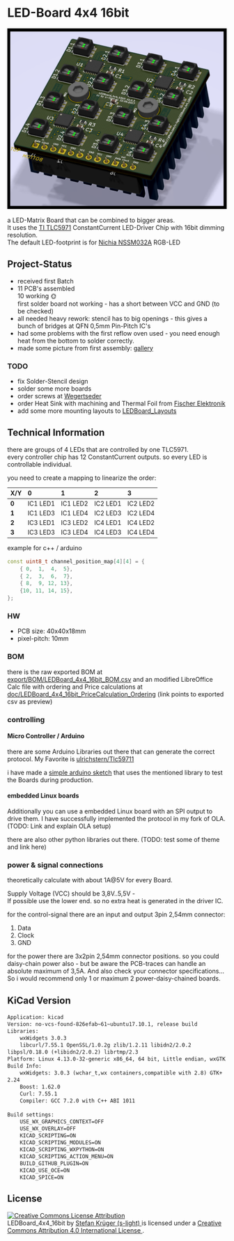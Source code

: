 <!--lint disable maximum-line-length-->
<!--lint disable list-item-spacing-->
<!--lint disable list-item-indent-->

# LED-Board 4x4 16bit
![LED-Board front](./export/3d/LEDBoard_4x4_16bit_3d_rendering.png)

a LED-Matrix Board that can be combined to bigger areas.  
It uses the [TI TLC5971](http://www.ti.com/product/TLC5971?keyMatch=tlc5971&tisearch=Search-EN-Everything) ConstantCurrent LED-Driver Chip with 16bit dimming resolution.  
The default LED-footprint is for [Nichia NSSM032A](http://www.nichia.co.jp/en/product/led_product_data.html?type=%27NSSM032A%27) RGB-LED

## Project-Status
- received first Batch
- 11 PCB's assembled  
  10 working :sun_with_face:  
  first solder board not working - has a short between VCC and GND (to be checked)
- all needed heavy rework: stencil has to big openings - this gives a bunch of bridges at QFN 0,5mm Pin-Pitch IC's
- had some problems with the first reflow oven used - you need enough heat from the bottom to solder correctly.
- made some picture from first assembly: [gallery](./doc/gallery.md)

### TODO
- fix Solder-Stencil design
- solder some more boards
- order screws at [Wegertseder](https://www.wegertseder.com/ArticleDetails.aspx?AKNUM=2588)
- order Heat Sink with machining and Thermal Foil from [Fischer Elektronik](http://www.fischerelektronik.de/web_fischer/de_DE/K%C3%BChlk%C3%B6rper/B01/K%C3%BChlk%C3%B6rper%20f%C3%BCr%20PGA/PR/ICKPGA14x14x12_/$productCard/parameters/index.xhtml)
- add some more mounting layouts to [LEDBoard_Layouts](https://github.com/s-light/LEDBoard_Layouts)

## Technical Information
there are groups of 4 LEDs that are controlled by one TLC5971.  
every controller chip has 12 ConstantCurrent outputs. so every LED is controllable individual.

you need to create a mapping to linearize the order:  

| X/Y   | 0        | 1        | 2        | 3        |
| :---- | :------- | :------- | :------- | :------- |
| **0** | IC1 LED1 | IC1 LED2 | IC2 LED1 | IC2 LED2 |
| **1** | IC1 LED3 | IC1 LED4 | IC2 LED3 | IC2 LED4 |
| **2** | IC3 LED1 | IC3 LED2 | IC4 LED1 | IC4 LED2 |
| **3** | IC3 LED3 | IC3 LED4 | IC4 LED3 | IC4 LED4 |

example for c++ / arduino
```c++
const uint8_t channel_position_map[4][4] = {
    { 0,  1,  4,  5},
    { 2,  3,  6,  7},
    { 8,  9, 12, 13},
    {10, 11, 14, 15},
};
```

### HW
- PCB size: 40x40x18mm
- pixel-pitch: 10mm

### BOM
there is the raw exported BOM at
[export/BOM/LEDBoard_4x4_16bit_BOM.csv](export/BOM/LEDBoard_4x4_16bit_BOM.csv)
and an modified LibreOffice Calc file with ordering and Price calculations at
[doc/LEDBoard_4x4_16bit_PriceCalculation_Ordering](doc/LEDBoard_4x4_16bit_PriceCalculation_Ordering.csv)
(link points to exported csv as preview)

### controlling

#### Micro Controller / Arduino
there are some Arduino Libraries out there that can generate the correct protocol.
My Favorite is [ulrichstern/Tlc59711](https://github.com/ulrichstern/Tlc59711)

i have made a [simple arduino sketch](https://github.com/s-light/LEDBoard_4x4_16bit_HWTest) that uses the mentioned library to test the Boards during production.

#### embedded Linux boards
Additionally you can use a embedded Linux board with an SPI output to drive them.
I have successfully implemented the protocol in my fork of OLA.
(TODO: Link and explain OLA setup)

there are also other python libraries out there.
(TODO: test some of theme and link here)

### power & signal connections
theoretically calculate with about 1A@5V for every Board.

Supply Voltage (VCC) should be 3,8V..5,5V -  
If possible use the lower end. so no extra heat is generated in the driver IC.

for the control-signal there are an input and output 3pin 2,54mm connector:
1. Data
1. Clock
1. GND

for the power there are 3x2pin 2,54mm connector positions.
so you could daisy-chain power also - but be aware the PCB-traces can handle an
absolute maximum of 3,5A.
And also check your connector specifications...
So i would recommend only 1 or maximum 2 power-daisy-chained boards.

## KiCad Version
```text
Application: kicad
Version: no-vcs-found-826efab~61~ubuntu17.10.1, release build
Libraries:
    wxWidgets 3.0.3
    libcurl/7.55.1 OpenSSL/1.0.2g zlib/1.2.11 libidn2/2.0.2 libpsl/0.18.0 (+libidn2/2.0.2) librtmp/2.3
Platform: Linux 4.13.0-32-generic x86_64, 64 bit, Little endian, wxGTK
Build Info:
    wxWidgets: 3.0.3 (wchar_t,wx containers,compatible with 2.8) GTK+ 2.24
    Boost: 1.62.0
    Curl: 7.55.1
    Compiler: GCC 7.2.0 with C++ ABI 1011

Build settings:
    USE_WX_GRAPHICS_CONTEXT=OFF
    USE_WX_OVERLAY=OFF
    KICAD_SCRIPTING=ON
    KICAD_SCRIPTING_MODULES=ON
    KICAD_SCRIPTING_WXPYTHON=ON
    KICAD_SCRIPTING_ACTION_MENU=ON
    BUILD_GITHUB_PLUGIN=ON
    KICAD_USE_OCE=ON
    KICAD_SPICE=ON

```

## License
<!-- License info -->
<a rel="license" href="http://creativecommons.org/licenses/by/4.0/">
    <img alt="Creative Commons License Attribution" style="border-width:0" src="https://i.creativecommons.org/l/by/4.0/88x31.png" />
</a><br />
<span xmlns:dct="http://purl.org/dc/terms/" property="dct:title">
    LEDBoard_4x4_16bit
</span>
by
<a xmlns:cc="http://creativecommons.org/ns#" href="https://github.com/s-light/LEDBoard_4x4_16bit" property="cc:attributionName" rel="cc:attributionURL">
    Stefan Krüger (s-light)
</a>
is licensed under a
<a rel="license" href="http://creativecommons.org/licenses/by/4.0/">
    Creative Commons Attribution 4.0 International License
</a>.
